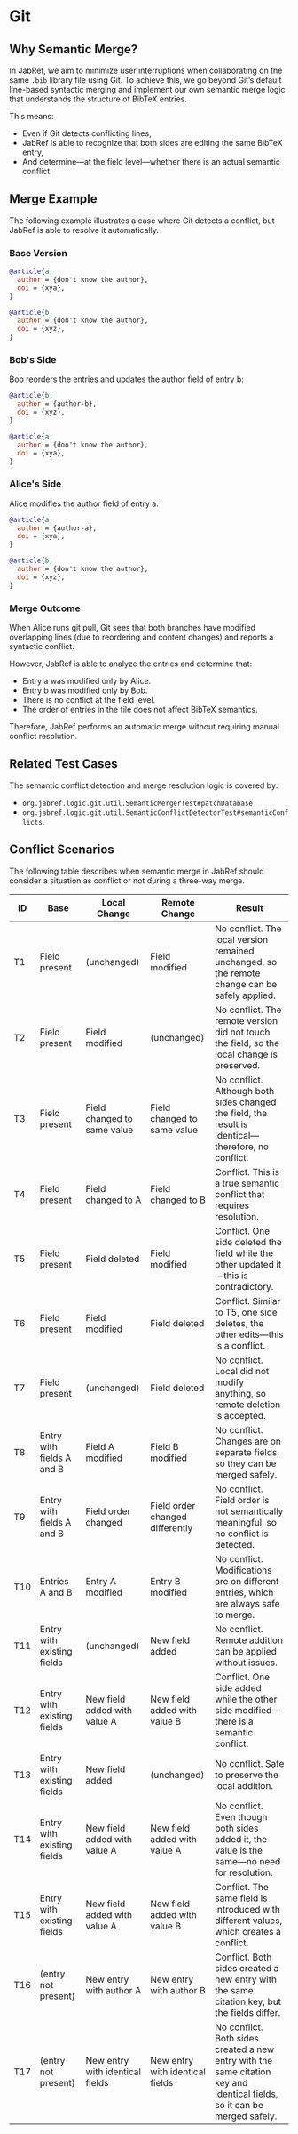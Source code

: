 # Git

## Why Semantic Merge?

In JabRef, we aim to minimize user interruptions when collaborating on the same `.bib` library file using Git. To achieve this, we go beyond Git’s default line-based syntactic merging and implement our own semantic merge logic that understands the structure of BibTeX entries.

This means:

* Even if Git detects conflicting lines,
* JabRef is able to recognize that both sides are editing the same BibTeX entry,
* And determine—at the field level—whether there is an actual semantic conflict.

## Merge Example

The following example illustrates a case where Git detects a conflict, but JabRef is able to resolve it automatically.

### Base Version

```bibtex
@article{a,
  author = {don't know the author},
  doi = {xya},
}

@article{b,
  author = {don't know the author},
  doi = {xyz},
}
```

### Bob's Side

Bob reorders the entries and updates the author field of entry b:

```bibtex
@article{b,
  author = {author-b},
  doi = {xyz},
}

@article{a,
  author = {don't know the author},
  doi = {xya},
}
```

### Alice's Side

Alice modifies the author field of entry a:

```bibtex
@article{a,
  author = {author-a},
  doi = {xya},
}

@article{b,
  author = {don't know the author},
  doi = {xyz},
}
```

### Merge Outcome

When Alice runs git pull, Git sees that both branches have modified overlapping lines (due to reordering and content changes) and reports a syntactic conflict.

However, JabRef is able to analyze the entries and determine that:

* Entry a was modified only by Alice.
* Entry b was modified only by Bob.
* There is no conflict at the field level.
* The order of entries in the file does not affect BibTeX semantics.

Therefore, JabRef performs an automatic merge without requiring manual conflict resolution.

## Related Test Cases

The semantic conflict detection and merge resolution logic is covered by:

* `org.jabref.logic.git.util.SemanticMergerTest#patchDatabase`
* `org.jabref.logic.git.util.SemanticConflictDetectorTest#semanticConflicts`.

## Conflict Scenarios

The following table describes when semantic merge in JabRef should consider a situation as conflict or not during a three-way merge.

| ID   | Base                       | Local Change                       | Remote Change                      | Result |
|------|----------------------------|------------------------------------|------------------------------------|--------|
| T1   | Field present              | (unchanged)                        | Field modified                     | No conflict. The local version remained unchanged, so the remote change can be safely applied. |
| T2   | Field present              | Field modified                     | (unchanged)                        | No conflict. The remote version did not touch the field, so the local change is preserved. |
| T3   | Field present              | Field changed to same value        | Field changed to same value        | No conflict. Although both sides changed the field, the result is identical—therefore, no conflict. |
| T4   | Field present              | Field changed to A                 | Field changed to B                 | Conflict. This is a true semantic conflict that requires resolution. |
| T5   | Field present              | Field deleted                      | Field modified                     | Conflict. One side deleted the field while the other updated it—this is contradictory. |
| T6   | Field present              | Field modified                     | Field deleted                      | Conflict. Similar to T5, one side deletes, the other edits—this is a conflict. |
| T7   | Field present              | (unchanged)                        | Field deleted                      | No conflict. Local did not modify anything, so remote deletion is accepted. |
| T8   | Entry with fields A and B  | Field A modified                   | Field B modified                   | No conflict. Changes are on separate fields, so they can be merged safely. |
| T9   | Entry with fields A and B  | Field order changed                | Field order changed differently    | No conflict. Field order is not semantically meaningful, so no conflict is detected. |
| T10  | Entries A and B            | Entry A modified                   | Entry B modified                   | No conflict. Modifications are on different entries, which are always safe to merge. |
| T11  | Entry with existing fields | (unchanged)                        | New field added                    | No conflict. Remote addition can be applied without issues. |
| T12  | Entry with existing fields | New field added with value A       | New field added with value B       | Conflict. One side added while the other side modified—there is a semantic conflict. |
| T13  | Entry with existing fields | New field added                    | (unchanged)                        | No conflict. Safe to preserve the local addition. |
| T14  | Entry with existing fields | New field added with value A       | New field added with value A       | No conflict. Even though both sides added it, the value is the same—no need for resolution. |
| T15  | Entry with existing fields | New field added with value A       | New field added with value B       | Conflict. The same field is introduced with different values, which creates a conflict. |
| T16  | (entry not present)        | New entry with author A            | New entry with author B            | Conflict. Both sides created a new entry with the same citation key, but the fields differ. |
| T17  | (entry not present)        | New entry with identical fields    | New entry with identical fields    | No conflict. Both sides created a new entry with the same citation key and identical fields, so it can be merged safely. |
